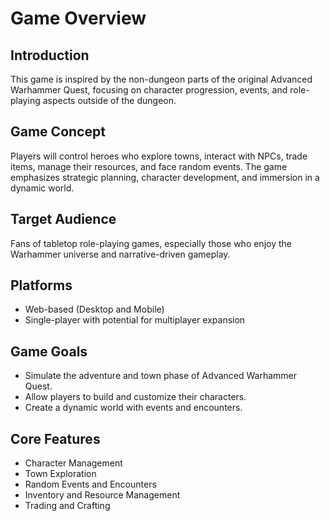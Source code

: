 # Game Overview

## Introduction
This game is inspired by the non-dungeon parts of the original Advanced Warhammer Quest, focusing on character progression, events, and role-playing aspects outside of the dungeon.

## Game Concept
Players will control heroes who explore towns, interact with NPCs, trade items, manage their resources, and face random events. The game emphasizes strategic planning, character development, and immersion in a dynamic world.

## Target Audience
Fans of tabletop role-playing games, especially those who enjoy the Warhammer universe and narrative-driven gameplay.

## Platforms
- Web-based (Desktop and Mobile)
- Single-player with potential for multiplayer expansion

## Game Goals
- Simulate the adventure and town phase of Advanced Warhammer Quest.
- Allow players to build and customize their characters.
- Create a dynamic world with events and encounters.

## Core Features
- Character Management
- Town Exploration
- Random Events and Encounters
- Inventory and Resource Management
- Trading and Crafting